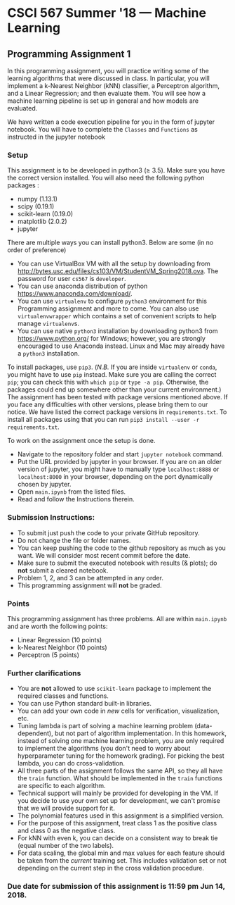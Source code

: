 # CSCI 567 Summer '18 — Machine Learning

## Programming Assignment 1

In this programming assignment, you will practice writing some of the learning algorithms that were discussed in class. In particular, you will implement a k-Nearest Neighbor (kNN) classifier, a Perceptron algorithm, and a Linear Regression; and then evaluate them. You will see how a machine learning pipeline is set up in general and how models are evaluated.

We have written a code execution pipeline for you in the form of jupyter notebook. You will have to complete the `Classes` and `Functions` as instructed in the jupyter notebook

### Setup

This assignment is to be developed in python3 (&ge; 3.5). Make sure you have the correct version installed. You will also need the following python packages :

-   numpy (1.13.1)
-   scipy (0.19.1)
-   scikit-learn (0.19.0)
-   matplotlib (2.0.2)
-   jupyter

There are multiple ways you can install python3. Below are some (in no order of preference)

-   You can use VirtualBox VM with all the setup by downloading from <http://bytes.usc.edu/files/cs103/VM/StudentVM_Spring2018.ova>. The password for user `cs567` is `developer`.
-   You can use anaconda distribution of python <https://www.anaconda.com/download/>.
-   You can use `virtualenv` to configure `python3` environment for this Programming assignment and more to come. You can also use `virtualenvwrapper` which contains a set of convenient scripts to help manage `virtualenv`s.
-   You can use native `python3` installation by downloading python3 from <https://www.python.org/> for Windows; however, you are strongly encouraged to use Anaconda instead. Linux and Mac may already have a `python3` installation.

To install packages, use `pip3`. (*N.B.* If you are inside `virtualenv` or `conda`, you might have to use `pip` instead. Make sure you are calling the correct `pip`; you can check this with `which pip` or `type -a pip`. Otherwise, the packages could end up somewhere other than your current environment.) The assignment has been tested with package versions mentioned above. If you face any difficulties with other versions, please bring them to our notice. We have listed the correct package versions in `requirements.txt`. To install all packages using that you can run `pip3 install --user -r requirements.txt`.

To work on the assignment once the setup is done.

-   Navigate to the repository folder and start `jupyter notebook` command.
-   Put the URL provided by jupyter in your browser. If you are on an older version of jupyter, you might have to manually type `localhost:8888` or `localhost:8000` in your browser, depending on the port dynamically chosen by jupyter.
-   Open `main.ipynb` from the listed files.
-   Read and follow the Instructions therein.

### Submission Instructions:

-   To submit just push the code to your private GitHub repository.
-   Do not change the file or folder names.
-   You can keep pushing the code to the github repository as much as you want. We will consider most recent commit before the date.
-   Make sure to submit the executed notebook with results (& plots); do **not** submit a cleared notebook.
-   Problem 1, 2, and 3 can be attempted in any order.
-   This programming assignment will **not** be graded.
<!-- -   You can submit the request for using one of the late days in the form posted on Piazza. -->

### Points

This programming assignment has three problems. All are within `main.ipynb` and are worth the following points:

-   Linear Regression (10 points)
-   k-Nearest Neighbor (10 points)
-   Perceptron (5 points)

### Further clarifications

- You are **not** allowed to use `scikit-learn` package to implement the required classes and functions.
- You can use Python standard built-in libraries.
- You can add your own code in *new* cells for verification, visualization, etc.
- Tuning lambda is part of solving a machine learning problem (data-dependent), but not part of algorithm implementation. In this homework, instead of solving one machine learning problem, you are only required to implement the algorithms (you don't need to worry about hyperparameter tuning for the homework grading). For picking the best lambda, you can do cross-validation.
- All three parts of the assignment follows the same API, so they all have the `train` function. What should be implemented in the `train` functions are specific to each algorithm.
- Technical support will mainly be provided for developing in the VM. If you decide to use your own set up for development, we can't promise that we will provide support for it.
- The polynomial features used in this assignment is a simplified version.
- For the purpose of this assignment, treat class 1 as the positive class and class 0 as the negative class.
- For kNN with even k, you can decide on a consistent way to break tie (equal number of the two labels).
- For data scaling, the global min and max values for each feature should be taken from the *current* training set. This includes validation set or not depending on the current step in the cross validation procedure.

### Due date for submission of this assignment is 11:59 pm Jun 14, 2018.
